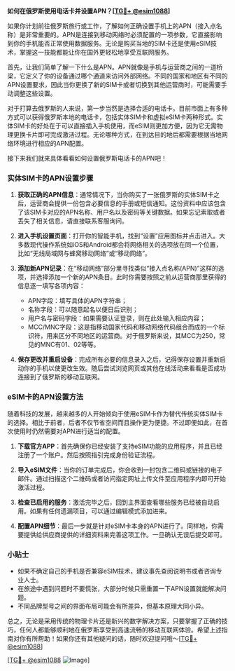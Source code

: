 **如何在俄罗斯使用电话卡并设置APN？[[TG💪+ @esim1088](https://t.me/s/esim1088)]**

如果你计划前往俄罗斯旅行或工作，了解如何正确设置手机上的APN（接入点名称）是非常重要的。APN是连接到移动网络时必须配置的一项参数，它直接影响到你的手机能否正常使用数据服务。无论是购买当地的SIM卡还是使用eSIM技术，掌握这一技能都能让你在国外更轻松地享受互联网服务。

首先，让我们简单了解一下什么是APN。APN就像是手机与运营商之间的一道桥梁，它定义了你的设备通过哪个通道来访问外部网络。不同的国家和地区有不同的APN设置要求，因此当你更换了新的SIM卡或者切换到其他运营商时，可能需要手动调整这些设置。

对于打算去俄罗斯的人来说，第一步当然是选择合适的电话卡。目前市面上有多种方式可以获得俄罗斯本地的电话卡，包括实体SIM卡和虚拟eSIM卡两种形式。实体SIM卡的好处在于可以直接插入手机使用，而eSIM则更加方便，因为它无需物理更换卡片即可完成激活过程。无论哪种方式，在到达目的地后都需要根据当地网络环境进行相应的APN配置。

接下来我们就来具体看看如何设置俄罗斯电话卡的APN吧！

### 实体SIM卡的APN设置步骤

1. **获取正确的APN信息**：通常情况下，当你购买了一张俄罗斯的实体SIM卡之后，运营商会提供一份包含必要信息的手册或短信通知。这份资料中应该包含了该SIM卡对应的APN名称、用户名以及密码等关键数据。如果忘记索取或者丢失了相关信息，请直接联系客服询问。

2. **进入手机设置页面**：打开你的智能手机，找到“设置”应用图标并点击进入。大多数现代操作系统如iOS和Android都会将网络相关的选项放在同一个位置，比如“无线局域网与蜂窝移动网络”或“移动网络”。

3. **添加新APN记录**：在“移动网络”部分里寻找类似“接入点名称(APN)”这样的选项，并选择添加一个新的APN条目。此时你需要按照之前从运营商那里获得的信息逐一填写各项内容：
   - APN字段：填写具体的APN字符串；
   - 名称字段：可以随意起名以便日后识别；
   - 用户名与密码字段：如果需要认证登录，则在此处输入相应内容；
   - MCC/MNC字段：这是指移动国家代码和移动网络代码组合而成的一个标识符，用来区分不同地区的运营商。对于俄罗斯来说，其MCC为250，常见的MNC有01、02等等。

4. **保存更改并重启设备**：完成所有必要的信息录入之后，记得保存设置并重新启动你的手机以使更改生效。随后尝试浏览网页或其他在线活动来看看是否成功连接到了俄罗斯的移动互联网。

### eSIM卡的APN设置方法

随着科技的发展，越来越多的人开始倾向于使用eSIM卡作为替代传统实体SIM卡的选择。相比于前者，后者不仅节省空间而且操作更为便捷。不过即便如此，在首次使用时仍然需要对APN进行适当的配置。

1. **下载官方APP**：首先确保你已经安装了支持eSIM功能的应用程序，并且已经注册了一个账户。然后按照指引完成身份验证流程。

2. **导入eSIM文件**：当你的订单完成后，你会收到一封包含二维码或链接的电子邮件。通过扫描这个二维码或者访问指定网址上传文件至应用程序内即可开始激活过程。

3. **检查已启用的服务**：激活完毕之后，回到主界面查看哪些服务已经被自动启用。如果有任何遗漏项目，可以通过编辑模式添加进来。

4. **配置APN细节**：最后一步就是针对eSIM卡本身的APN进行了。同样地，你需要提供给供应商提供的详细资料来完善这项工作。一旦确认无误后提交即可。

### 小贴士

- 如果不确定自己的手机是否兼容eSIM技术，建议事先查阅说明书或者咨询专业人士。
- 在旅途中遇到问题时不要慌张，大部分时候只需重置一下APN设置就能解决问题。
- 不同品牌型号之间的界面布局可能会有所差异，但基本原理大同小异。

总之，无论是采用传统的物理卡片还是新兴的数字解决方案，只要掌握了正确的技巧，任何人都能够顺利地在俄罗斯享受到高速流畅的移动互联网体验。希望上述指南对你有所帮助！如果你还有其他疑问的话，随时欢迎提问哦～[[TG💪+ @esim1088](https://t.me/s/esim1088)]

[[TG💪+ @esim1088](https://t.me/s/esim1088) ![Image](https://i.postimg.cc/4NQfJmqS/Snipaste-2025-05-13-00-14-12.png)]